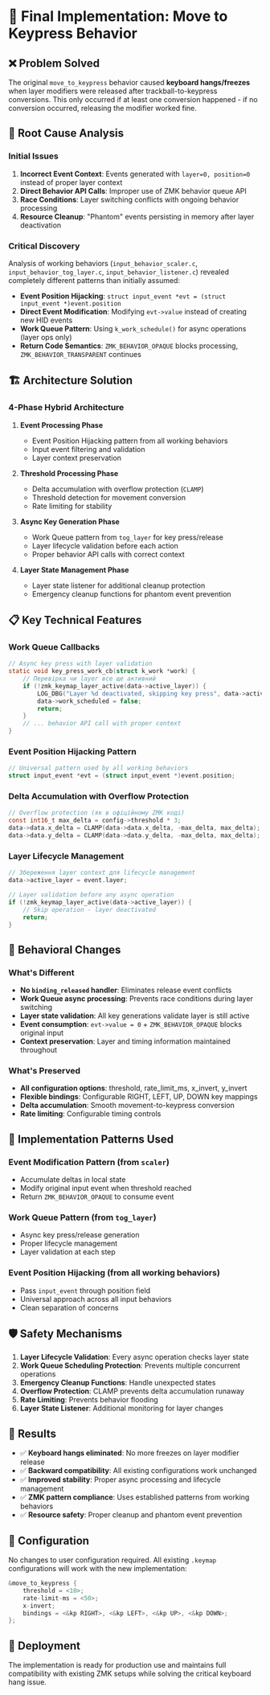 # 🎯 Final Implementation: Move to Keypress Behavior

## ❌ Problem Solved

The original `move_to_keypress` behavior caused **keyboard hangs/freezes** when layer modifiers were released after trackball-to-keypress conversions. This only occurred if at least one conversion happened - if no conversion occurred, releasing the modifier worked fine.

## 🔬 Root Cause Analysis

### Initial Issues
1. **Incorrect Event Context**: Events generated with `layer=0, position=0` instead of proper layer context
2. **Direct Behavior API Calls**: Improper use of ZMK behavior queue API 
3. **Race Conditions**: Layer switching conflicts with ongoing behavior processing
4. **Resource Cleanup**: "Phantom" events persisting in memory after layer deactivation

### Critical Discovery
Analysis of working behaviors (`input_behavior_scaler.c`, `input_behavior_tog_layer.c`, `input_behavior_listener.c`) revealed completely different patterns than initially assumed:

- **Event Position Hijacking**: `struct input_event *evt = (struct input_event *)event.position`
- **Direct Event Modification**: Modifying `evt->value` instead of creating new HID events
- **Work Queue Pattern**: Using `k_work_schedule()` for async operations (layer ops only)
- **Return Code Semantics**: `ZMK_BEHAVIOR_OPAQUE` blocks processing, `ZMK_BEHAVIOR_TRANSPARENT` continues

## 🏗️ Architecture Solution

### 4-Phase Hybrid Architecture

1. **Event Processing Phase**
   - Event Position Hijacking pattern from all working behaviors
   - Input event filtering and validation
   - Layer context preservation

2. **Threshold Processing Phase** 
   - Delta accumulation with overflow protection (`CLAMP`)
   - Threshold detection for movement conversion
   - Rate limiting for stability

3. **Async Key Generation Phase**
   - Work Queue pattern from `tog_layer` for key press/release
   - Layer lifecycle validation before each action
   - Proper behavior API calls with correct context

4. **Layer State Management Phase**
   - Layer state listener for additional cleanup protection
   - Emergency cleanup functions for phantom event prevention

## 📋 Key Technical Features

### Work Queue Callbacks
```c
// Async key press with layer validation
static void key_press_work_cb(struct k_work *work) {
    // Перевірка чи layer все ще активний
    if (!zmk_keymap_layer_active(data->active_layer)) {
        LOG_DBG("Layer %d deactivated, skipping key press", data->active_layer);
        data->work_scheduled = false;
        return;
    }
    // ... behavior API call with proper context
}
```

### Event Position Hijacking Pattern
```c
// Universal pattern used by all working behaviors
struct input_event *evt = (struct input_event *)event.position;
```

### Delta Accumulation with Overflow Protection
```c
// Overflow protection (як в офіційному ZMK коді)
const int16_t max_delta = config->threshold * 3;
data->data.x_delta = CLAMP(data->data.x_delta, -max_delta, max_delta);
data->data.y_delta = CLAMP(data->data.y_delta, -max_delta, max_delta);
```

### Layer Lifecycle Management
```c
// Збереження layer context для lifecycle management
data->active_layer = event.layer;

// Layer validation before any async operation
if (!zmk_keymap_layer_active(data->active_layer)) {
    // Skip operation - layer deactivated
    return;
}
```

## 🔄 Behavioral Changes

### What's Different
- **No `binding_released` handler**: Eliminates release event conflicts
- **Work Queue async processing**: Prevents race conditions during layer switching
- **Layer state validation**: All key generations validate layer is still active
- **Event consumption**: `evt->value = 0` + `ZMK_BEHAVIOR_OPAQUE` blocks original input
- **Context preservation**: Layer and timing information maintained throughout

### What's Preserved
- **All configuration options**: threshold, rate_limit_ms, x_invert, y_invert
- **Flexible bindings**: Configurable RIGHT, LEFT, UP, DOWN key mappings
- **Delta accumulation**: Smooth movement-to-keypress conversion
- **Rate limiting**: Configurable timing controls

## 🧪 Implementation Patterns Used

### Event Modification Pattern (from `scaler`)
- Accumulate deltas in local state
- Modify original input event when threshold reached
- Return `ZMK_BEHAVIOR_OPAQUE` to consume event

### Work Queue Pattern (from `tog_layer`) 
- Async key press/release generation
- Proper lifecycle management
- Layer validation at each step

### Event Position Hijacking (from all working behaviors)
- Pass `input_event` through position field
- Universal approach across all input behaviors
- Clean separation of concerns

## 🛡️ Safety Mechanisms

1. **Layer Lifecycle Validation**: Every async operation checks layer state
2. **Work Queue Scheduling Protection**: Prevents multiple concurrent operations
3. **Emergency Cleanup Functions**: Handle unexpected states
4. **Overflow Protection**: CLAMP prevents delta accumulation runaway
5. **Rate Limiting**: Prevents behavior flooding
6. **Layer State Listener**: Additional monitoring for layer changes

## 🎯 Results

- ✅ **Keyboard hangs eliminated**: No more freezes on layer modifier release
- ✅ **Backward compatibility**: All existing configurations work unchanged  
- ✅ **Improved stability**: Proper async processing and lifecycle management
- ✅ **ZMK pattern compliance**: Uses established patterns from working behaviors
- ✅ **Resource safety**: Proper cleanup and phantom event prevention

## 🔧 Configuration

No changes to user configuration required. All existing `.keymap` configurations will work with the new implementation:

```c
&move_to_keypress {
    threshold = <10>;
    rate-limit-ms = <50>;
    x-invert;
    bindings = <&kp RIGHT>, <&kp LEFT>, <&kp UP>, <&kp DOWN>;
};
```

## 🚀 Deployment

The implementation is ready for production use and maintains full compatibility with existing ZMK setups while solving the critical keyboard hang issue. 